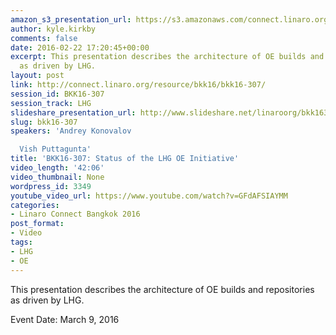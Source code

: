 ```yaml
---
amazon_s3_presentation_url: https://s3.amazonaws.com/connect.linaro.org/bkk16/Presentations/Wednesday/BKK16-307.pdf
author: kyle.kirkby
comments: false
date: 2016-02-22 17:20:45+00:00
excerpt: This presentation describes the architecture of OE builds and repositories
  as driven by LHG.
layout: post
link: http://connect.linaro.org/resource/bkk16/bkk16-307/
session_id: BKK16-307
session_track: LHG
slideshare_presentation_url: http://www.slideshare.net/linaroorg/bkk16307-lhg-oe-initiative
slug: bkk16-307
speakers: 'Andrey Konovalov

  Vish Puttagunta'
title: 'BKK16-307: Status of the LHG OE Initiative'
video_length: '42:06'
video_thumbnail: None
wordpress_id: 3349
youtube_video_url: https://www.youtube.com/watch?v=GFdAFSIAYMM
categories:
- Linaro Connect Bangkok 2016
post_format:
- Video
tags:
- LHG
- OE
---
```


This presentation describes the architecture of OE builds and repositories as driven by LHG.

Event Date: March 9, 2016
